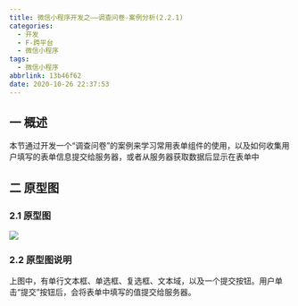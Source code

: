```yaml
---
title: 微信小程序开发之——调查问卷-案例分析(2.2.1)
categories:
  - 开发
  - F-跨平台
  - 微信小程序
tags:
  - 微信小程序
abbrlink: 13b46f62
date: 2020-10-26 22:37:53
---
```

## 一 概述

本节通过开发一个“调查问卷”的案例来学习常用表单组件的使用，以及如何收集用户填写的表单信息提交给服务器，或者从服务器获取数据后显示在表单中

<!--more-->

## 二 原型图

### 2.1 原型图

![][1]
### 2.2 原型图说明

上图中，有单行文本框、单选框、复选框、文本域，以及一个提交按钮。用户单击“提交”按钮后，会将表单中填写的值提交给服务器。



[1]:https://cdn.staticaly.com/gh/PGzxc/CDN/master/blog-wechat/wechat-questionnaire-view-yuanxing.png
